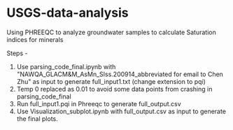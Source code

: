 # USGS-data-analysis
Using PHREEQC to analyze groundwater samples to calculate Saturation indices for minerals 


Steps - 
1. Use parsing_code_final.ipynb with "NAWQA_GLACM&M_AsMn_SIss.200914_abbreviated for email to Chen Zhu" as input to generate full_input1.txt (change extension to pqi)
2. Temp 0 replaced as 0.01 to avoid some data points from crashing in parsing_code_final
3. Run full_input1.pqi in Phreeqc to generate full_output.csv
4. Use Visualization_subplot.ipynb with full_output.csv as input to generate the final plots. 
